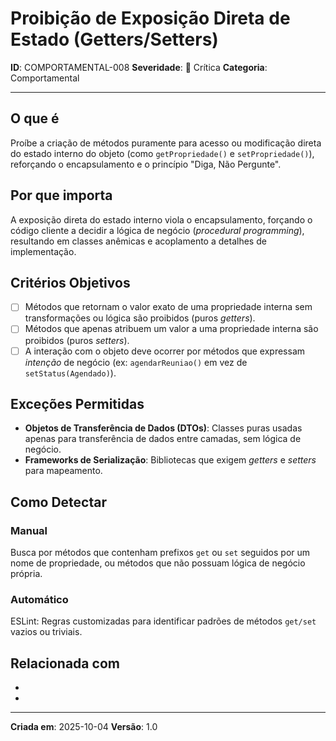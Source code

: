 # Proibição de Exposição Direta de Estado (Getters/Setters)

**ID**: COMPORTAMENTAL-008
**Severidade**: 🔴 Crítica
**Categoria**: Comportamental

---

## O que é

Proíbe a criação de métodos puramente para acesso ou modificação direta do estado interno do objeto (como `getPropriedade()` e `setPropriedade()`), reforçando o encapsulamento e o princípio "Diga, Não Pergunte".

## Por que importa

A exposição direta do estado interno viola o encapsulamento, forçando o código cliente a decidir a lógica de negócio (*procedural programming*), resultando em classes anêmicas e acoplamento a detalhes de implementação.

## Critérios Objetivos

- [ ] Métodos que retornam o valor exato de uma propriedade interna sem transformações ou lógica são proibidos (puros *getters*).
- [ ] Métodos que apenas atribuem um valor a uma propriedade interna são proibidos (puros *setters*).
- [ ] A interação com o objeto deve ocorrer por métodos que expressam *intenção* de negócio (ex: `agendarReuniao()` em vez de `setStatus(Agendado)`).

## Exceções Permitidas

- **Objetos de Transferência de Dados (DTOs)**: Classes puras usadas apenas para transferência de dados entre camadas, sem lógica de negócio.
- **Frameworks de Serialização**: Bibliotecas que exigem *getters* e *setters* para mapeamento.

## Como Detectar

### Manual
Busca por métodos que contenham prefixos `get` ou `set` seguidos por um nome de propriedade, ou métodos que não possuam lógica de negócio própria.

### Automático
ESLint: Regras customizadas para identificar padrões de métodos `get/set` vazios ou triviais.

## Relacionada com

- [COMPORTAMENTAL-009]: reforça
- [CRIACIONAL-003]: complementa

---

**Criada em**: 2025-10-04
**Versão**: 1.0
